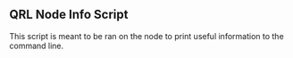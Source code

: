 ## QRL Node Info Script

This script is meant to be ran on the node to print useful information to the command line.